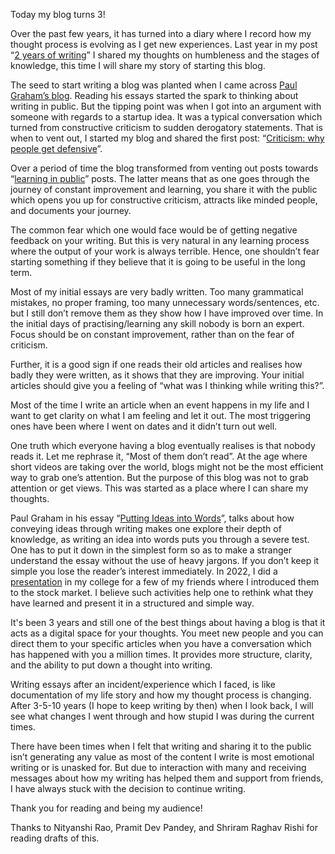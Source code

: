 Today my blog turns 3! 

Over the past few years, it has turned into a diary where I record how my thought process is evolving as I get new experiences. Last year in my post “[2 years of writing](https://arjunbadola.blog/2-years-of-writing/)” I shared my thoughts on humbleness and the stages of knowledge, this time I will share my story of starting this blog.

The seed to start writing a blog was planted when I came across [Paul Graham’s blog](http://www.paulgraham.com/articles.html). Reading his essays started the spark to thinking about writing in public. But the tipping point was when I got into an argument with someone with regards to a startup idea. It was a typical conversation which turned from constructive criticism to sudden derogatory statements. That is when to vent out, I started my blog and shared the first post: “[Criticism: why people get defensive](https://arjunbadola.blog/Criticism-Why-People-Get-Defensive/)”.

Over a period of time the blog transformed from venting out posts towards “[learning in public](https://arjunbadola.blog/How-Do-I-Start-Writing-Online/)” posts. The latter means that as one goes through the journey of constant improvement and learning, you share it with the public which opens you up for constructive criticism, attracts like minded people, and documents your journey.

The common fear which one would face would be of getting negative feedback on your writing. But this is very natural in any learning process where the output of your work is always terrible. Hence, one shouldn’t fear starting something if they believe that it is going to be useful in the long term.

Most of my initial essays are very badly written. Too many grammatical mistakes, no proper framing, too many unnecessary words/sentences, etc. but I still don’t remove them as they show how I have improved over time. In the initial days of practising/learning any skill nobody is born an expert. Focus should be on constant improvement, rather than on the fear of criticism.

Further, it is a good sign if one reads their old articles and realises how badly they were written, as it shows that they are improving. Your initial articles should give you a feeling of “what was I thinking while writing this?”.

Most of the time I write an article when an event happens in my life and I want to get clarity on what I am feeling and let it out. The most triggering ones have been where I went on dates and it didn’t turn out well.

One truth which everyone having a blog eventually realises is that nobody reads it. Let me rephrase it, “Most of them don’t read”. At the age where short videos are taking over the world, blogs might not be the most efficient way to grab one’s attention. But the purpose of this blog was not to grab attention or get views. This was started as a place where I can share my thoughts. 

Paul Graham in his essay “[Putting Ideas into Words](http://www.paulgraham.com/words.html)”, talks about how conveying ideas through writing makes one explore their depth of knowledge, as writing an idea into words puts you through a severe test. One has to put it down in the simplest form so as to make a stranger understand the essay without the use of heavy jargons. If you don’t keep it simple you lose the reader’s interest immediately. In 2022, I did a [presentation](https://arjunbadola.blog/PPT-Introduction-to-Stock-Market/) in my college for a few of my friends where I introduced them to the stock market. I believe such activities help one to rethink what they have learned and present it in a structured and simple way.

It's been 3 years and still one of the best things about having a blog is that it acts as a digital space for your thoughts. You meet new people and you can direct them to your specific articles when you have a conversation which has happened with you a million times. It provides more structure, clarity, and the ability to put down a thought into writing.

Writing essays after an incident/experience which I faced, is like documentation of my life story and how my thought process is changing. After 3-5-10 years (I hope to keep writing by then) when I look back, I will see what changes I went through and how stupid I was during the current times.

There have been times when I felt that writing and sharing it to the public isn’t generating any value as most of the content I write is most emotional writing or is unasked for. But due to interaction with many and receiving messages about how my writing has helped them and support from friends, I have always stuck with the decision to continue writing.

Thank you for reading and being my audience! 



Thanks to Nityanshi Rao, Pramit Dev Pandey, and Shriram Raghav Rishi for reading drafts of this.
